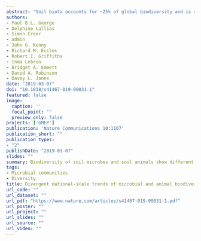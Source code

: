 ```yaml
---
abstract: "Soil biota accounts for ~25% of global biodiversity and is vital to nutrient cycling and primary production. There is growing momentum to study total belowground biodiversity across large ecological scales to understand how habitat and soil properties shape belowground communities. Microbial and animal components of belowground communities follow divergent responses to soil properties and land use intensification; however, it is unclear whether this extends across heterogeneous ecosystems. Here, a national-scale metabarcoding analysis of 436 locations across 7 different temperate ecosystems shows that belowground animal and microbial (bacteria, archaea, fungi, and protists) richness follow divergent trends, whereas β-diversity does not. Animal richness is governed by intensive land use and unaffected by soil properties, while microbial richness was driven by environmental properties across land uses. Our findings demonstrate that established divergent patterns of belowground microbial and animal diversity are consistent across heterogeneous land uses and are detectable using a standardised metabarcoding approach."
authors:
- Paul B.L. George
- Delphine Lallias
- Simon Creer
- admin
- John G. Kenny
- Richard M. Eccles
- Robert I. Griffiths
- Inma Lebron
- Bridget A. Emmett
- David A. Robinson
- Davey L. Jones
date: "2019-03-07"
doi: "10.1038/s41467-019-09031-1"
featured: false
image:
  caption: ''
  focal_point: ""
  preview_only: false
projects: ['GMEP']
publication: 'Nature Communications 10:1107'
publication_short: ""
publication_types:
- "2"
publishDate: "2019-03-07"
slides: ""
summary: Biodiversity of soil microbes and soil animals show different patterns across land use.
tags:
- Microbial communities
- Diversity
title: Divergent national-scale trends of microbial and animal biodiversity revealed across diverse temperate soil ecosystems
url_code: ""
url_dataset: ""
url_pdf: "https://www.nature.com/articles/s41467-019-09031-1.pdf"
url_poster: ""
url_project: ""
url_slides: ""
url_source: ""
url_video: ""
---
```




